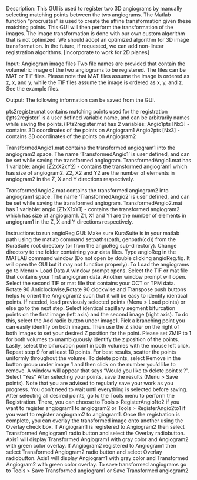 

Description:
This GUI is used to register two 3D angiograms by manually selecting matching points between the two angiograms. The Matlab function “procrustes” is used to create the affine transformation given these matching points. This GUI will then perform the transformation of the images. The image transformation is done with our own custom algorithm that is not optimized. We should adopt an optimized algorithm for 3D image transformation. In the future, if requested, we can add non-linear registration algorithms. [Incorporate to work for 2D planes]

Input: 
Angiogram image files
Two file names are provided that contain the volumetric image of the two angiograms to be registered. The files can be MAT or TIF files. Please note that MAT files assume the image is ordered as z, x, and y; while the TIF files assume the image is ordered as x, y, and z. See the example files.

Output: 
The following information can be saved from the GUI.

pts2register.mat contains matching points used for the registration (‘pts2register’ is a user defined variable name, and can be arbitrarily names while saving the points.)
Pts2register.mat has 2 variables:
Angio1pts [Nx3] - contains 3D coordinates of the points on Angiogram1
Angio2pts [Nx3] - contains 3D coordinates of the points on Angiogram2

TransformedAngio1.mat contains the transformed angiogram1 into the angiogram2 space. The name ‘TransformedAngio1’ is user defined, and can be set while saving the transformed angiogram.
TransformedAngio1.mat has 1 variable:
angio [Z2xX2xY2] - contains the transformed angiogram1 which has size of angiogram2. Z2, X2 and Y2 are the number of elements in angiogram2 in the Z, X and Y directions respectively.

TransformedAngio2.mat contains the transformed angiogram2 into angiogram1 space. The name ‘TransformedAngio2’ is user defined, and can be set while saving the transformed angiogram.
TransformedAngio2.mat has 1 variable:
angio [Z1xX1xY1] - contains the transformed angiogram2 which has size of angiogram1. Z1, X1 and Y1 are the number of elements in angiogram1 in the Z, X and Y directions respectively.

Instructions to run angioReg GUI:
Make sure KuraSuite is in your matlab path using the matlab command setpaths(path, genpath(cd)) from the KuraSuite root directory (or from the angioReg sub-directory).
Change directory to the folder containing your data files.
Type angioReg in the MATLAB command window (Do not open by double clicking angioReg.fig. It will open the GUI but it may not function properly).
To Load the angiograms go to Menu > Load Data
A window prompt opens. Select the TIF or mat file that contains your first angiogram data.
Another window prompt will open. Select the second TIF or mat file that contains your OCT or TPM data.
Rotate 90 Anticlockwise,Rotate 90 clockwise and Transpose push buttons helps to orient the Angiogram2 such that it will be easy to identify identical points.
If needed, load previously selected points (Menu > Load points) or else go to the next step.
Select identical capillary segment bifurcation points on the first image (left axis) and the second image (right axis). To do this, select the Add radio button under image1. Pick a branching point you can easily identify on both images. Then use the Z slider on the right of both images to set your desired Z position for the point. Please set ZMIP to 1 for both volumes to unambiguously identify the z position of the points. Lastly, select the bifurcation point in both volumes with the mouse left click.
Repeat step 9 for at least 10 points. For best results, scatter the points uniformly throughout the volume. 
To delete points, select Remove in the button group under image 1 and then click on the number you’d like to remove. A window will appear that says “Would you like to delete point  x ?”. Select “Yes”
After selecting your points, save the results (Menu > Save points). Note that you are advised to regularly save your work as you progress. You don’t need to wait until everything is selected before saving.
After selecting all desired points, go to the Tools menu to perform the Registration. There, you can choose to Tools > RegisterAngio1to2 if you want to register angiogram1 to angiogram2 or Tools > RegisterAngio2to1 if you want to register angiogram2 to angiogram1.
Once the registration is complete, you can overlay the transformed image onto another using the Overlay check box. 
If Angiogram1 is registered to Angiogram2 then select Transformed Angiogram1 radio button and select the Overlay radiobutton. Axis1 will display Transformed Angiogram1 with gray color and Angiogram2 with green color overlay.
If Angiogram2 registered to Angiogram1 then select Transformed Angiogram2 radio button and select Overlay radiobutton. Axis1 will display Angiogram1 with gray color and Transformed Angiogram2 with green color overlay.
To save transformed angiograms go to Tools > Save Transformed angiogram1 or Save Transformed angiogram2
